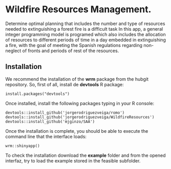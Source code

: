 # Wildfire Resources Management.

Determine optimal planning that includes the number and type of resources needed to extinguishing a forest fire is a difficult task In this app, a general integer programming model is programed which also includes the allocation of resources to different periods of time in a day embedded in extinguishing a fire, with the goal of meeting the Spanish regulations regarding non-neglect of fronts and periods of rest of the resources.

## Installation

We recommend the installation of the **wrm** package from the hubgit repository. So, first of all, install de **devtools** R package:

```
install.packages("devtools")
```

Once installed, install the following packages typing in your R console:

```
devtools::install_github('jorgerodriguezveiga/romo')
devtools::install_github('jorgerodriguezveiga/WildfireResources')
devtools::install_github('mjginzo/SAA')
```

Once the installation is complete, you should be able to execute the command line that the interface loads:

```
wrm::shinyapp()
```

To check the installation download the **example** folder and from the opened interfaz, try to load the example stored in the feasible subfolder.
